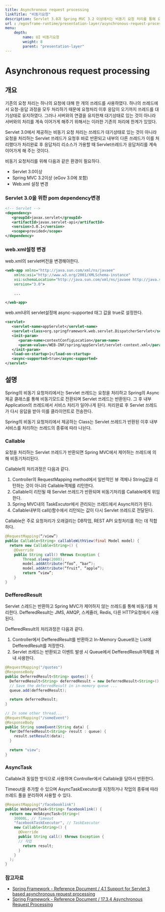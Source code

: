 ```yaml
---
title: Asynchronous request processing
linkTitle: "비동기요청"
description: Servlet 3.0과 Spring MVC 3.2 이상에서는 비동기 요청 처리를 통해 요청 쓰레드가 반환된 후에도 내부 쓰레드에서 비동기 작업을 처리할 수 있다. 이를 위해 `Callable`, `DeferredResult`, `WebAsyncTask` 등을 사용해 시간이 오래 걸리는 작업을 비동기로 처리하고, 완료 후 응답을 보낼 수 있다.
url : /egovframe-runtime/presentation-layer/asynchronous-request-processing/
menu:
    depth:
        name: UI 비동기요청
        weight: 8
        parent: "presentation-layer"
---
```

# Asynchronous request processing

## 개요

기존의 요청 처리는 하나의 요청에 대해 한 개의 쓰레드를 사용하였다. 하나의 쓰레드에서 요청-응답 과정을 모두 처리하기 때문에 요청처리 이후 응답이 오기까지 쓰레드를 대기상태로 유지하였다. 그러나 서버와의 연결을 유지한채 대기상태로 있는 것이 아니라 서버와의 처리를 계속 이어가게 해주기 위해서는 이러한 기존의 처리에 한계가 있었다.

Servlet 3.0에서 제공하는 비동기 요청 처리는 쓰레드가 대기상태로 있는 것이 아니라 요청을 처리하는 Servlet 쓰레드가 요청후 바로 반환되고 내부의 다른 쓰레드가 이를 처리했다가 처리완료 후 응답처리 리소스가 가용할 때 Servlet쓰레드가 응답처리를 계속 이어가게 해 주는 것이다.

비동기 요청처리를 위해 다음과 같은 환경이 필요하다.

- Servlet 3.0이상
- Spring MVC 3.2이상 (eGov 3.0에 포함)
- Web.xml 설정 변경

### Servlet 3.0을 위한 pom dependency변경

```xml
<!-- Servlet -->
<dependency>
   <groupId>javax.servlet</groupId>
   <artifactId>javax.servlet-api</artifactId>
   <version>3.0.1</version>
   <scope>provided</scope>
</dependency>
```

### web.xml설정 변경

web.xml의 servlet버전을 변경해야한다.

```xml
<web-app xmlns="http://java.sun.com/xml/ns/javaee"
    xmlns:xsi="http://www.w3.org/2001/XMLSchema-instance"
    xsi:schemaLocation="http://java.sun.com/xml/ns/javaee http://java.sun.com/xml/ns/javaee/web-app_3_0.xsd"
    version="3.0">
 
    ...
 
</web-app>
```

web.xml내의 servlet설정에 async-supported 태그 값을 true로 설정한다.

```xml
<servlet>
   <servlet-name>appServlet</servlet-name>
   <servlet-class>org.springframework.web.servlet.DispatcherServlet</servlet-class>
   <init-param>
      <param-name>contextConfigLocation</param-name>
      <param-value>/WEB-INF/spring/appServlet/servlet-context.xml</param-value>
   </init-param>
   <load-on-startup>1</load-on-startup>
   <async-supported>true</async-supported>
</servlet>
```

## 설명

Spring의 비동기 요청처리에서는 Servlet 쓰레드는 요청을 처리하고 Spring의 Async 제공 클래스를 통해 비동기모드로 전환되며 Servlet 쓰레드는 반환된다. 그 후 내부 Application의 쓰레드에서 서비스 처리가 일어나게 된다. 처리완료 후 Servlet 쓰레드가 다시 응답을 받아 이를 클라이언트로 전송한다.

Spring의 비동기 요청처리에서 제공하는 Class는 Servlet 쓰레드가 반환된 이후 내부 서비스를 처리하는 쓰레드의 종류에 따라 나뉜다.

### Callable

요청을 처리하는 Servlet 쓰레드가 반환되면 Spring MVC에서 제어하는 쓰레드에 의해 비동기처리된다.

Callable의 처리과정은 다음과 같다.

1. Controller의 RequestMapping method에서 일반적인 뷰 객체나 String값을 리턴하는 것이 아니라 Callable객체를 리턴한다.
2. Callable이 리턴될 때 Servlet 쓰레드가 반환되며 비동기처리를 Callable에게 위임한다.
3. Spring MVC내의 TaskExcutor에서 관리되는 쓰레드에서 Async처리가 된다.
4. Callable내부의 call()함수에서 리턴되는 값이 다시 Servlet 쓰레드로 전달된다.

Callable은 주로 요청처리가 오래걸리는 DB작업, REST API 요청처리를 하는 데 적합하다.

```java
@RequestMapping(“/view”)
public Callable<String> callableWithView(final Model model) {
  return new Callable<String>() {
    @Override
    public String call() throws Exception {
        Thread.sleep(2000);
        model.addAttribute(“foo”, “bar”);
        model.addAttribute(“fruit”, “apple”);
        return “view”;
    }
}
```

### DefferedResult

Servlet 스레드는 반환하고 Spring MVC가 제어하지 않는 쓰레드를 통해 비동기를 처리한다. DefferedResult는 JMS, AMQP, 스케쥴러, Redis, 다른 HTTP요청에서 사용된다.

DefferedResult의 처리과정은 다음과 같다.

1. Controller에서 DefferedResult를 반환하고 In-Memory Queue또는 List에 DefferedResult를 저장한다.
2. Servlet 쓰레드는 반환되고 이벤트 발생 시 Queue에서 DefferedResult객체를 꺼내 사용한다.

```java
@RequestMapping("/quotes")
@ResponseBody
public DeferredResult<String> quotes() {
  DeferredResult<String> deferredResult = new DeferredResult<String>();
  // Save the deferredResult in in-memory queue ...
  queue.add(defferedResult);
 
  return deferredResult;
}
 
// In some other thread...
@RequestMapping("/someEvent")
@ResponseBody
public String someEvent(String data) {
  for(DefferedResult<String> result : queue) {
    result.setResult(data);
  }
 
  return "view";
}
```

### AsyncTask

Callable과 동일한 방식으로 사용하며 Controller에서 Callable을 담아서 반환한다.

Timeout을 추가할 수 있으며 AsyncTaskExecutor를 지정하거나 작업의 종류에 따라 쓰레드 풀을 분리하여 사용할 수 있다.

```java
@RequestMapping("/facebooklink")
public WebAsyncTask<String> facebooklink() {
  return new WebAsyncTask<String>(
    30000L, // Timeout
    "facebookTaskExecutor", // TaskExecutor
    new Callable<String>() {
      @Override
      public String call() throws Exception {
      // 작업
        return result;
      }
    }
  );
}
```

### 참고자료

- [Spring Framework - Reference Document / 4.1 Support for Servlet 3 based asynchronous request processing](http://docs.spring.io/spring/docs/3.2.6.RELEASE/spring-framework-reference/htmlsingle/#new-in-3.2-webmvc-async)
- [Spring Framework - Reference Document / 17.3.4 Asynchronous Request Processing](http://docs.spring.io/spring/docs/3.2.6.RELEASE/spring-framework-reference/htmlsingle/#mvc-ann-async)

